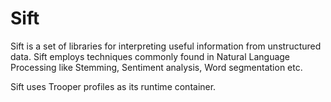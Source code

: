 Sift
====

Sift is a set of libraries for interpreting useful information from unstructured data. Sift employs techniques commonly found in Natural Language Processing like Stemming, Sentiment analysis, Word segmentation etc.

Sift uses Trooper profiles as its runtime container.
